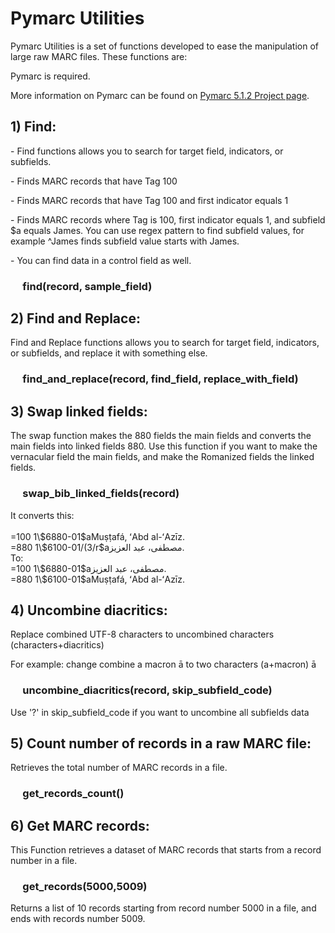 <H1>Pymarc Utilities</H1>
<p>Pymarc Utilities is a set of functions developed to ease the manipulation of large raw MARC files. These functions are:</p>
<p>Pymarc is required.  </p>
<p> More information on Pymarc can be found on <a href="https://pypi.org/project/pymarc/" target="_blank">Pymarc 5.1.2 Project page</a>.</p>
<h2>1)	Find: </h2>
<p>
- Find functions allows you to search for target field, indicators, or subfields.</p>
<p>-	Finds MARC records that have Tag 100</p>
<p>-	Finds MARC records that have Tag 100 and first indicator equals 1</p>
<p>-	Finds MARC records where Tag is 100, first indicator equals 1, and subfield $a equals James. You can use regex pattern to find subfield values, for example ^James finds subfield value starts with James.
<p>-	You can find data in a control field as well.
  </p>
	<p ><h3>&nbsp;&nbsp;&nbsp;&nbsp;&nbsp;find(record, sample_field)</h3></p>
<p></p>
<h2>2)	Find and Replace:</h2>
<p>
Find and Replace functions allows you to search for target field, indicators, or subfields, and replace it with something else.
	<p><h3>&nbsp;&nbsp;&nbsp;&nbsp;&nbsp;find_and_replace(record, find_field, replace_with_field)</h3>
</p>
<p></p>
<h2>3)	Swap linked fields:</h2>
<p>
The swap function makes the 880 fields the main fields and converts the main fields into linked fields 880.  Use this function if you want to make the vernacular field the main fields, and make the Romanized fields the linked fields.
<p><h3>&nbsp;&nbsp;&nbsp;&nbsp;&nbsp;swap_bib_linked_fields(record)</h3></p>
</p>
<p>It converts this:<BR>
      	<br>=100  1\$6880-01$aMuṣṭafá, ʻAbd al-ʻAzīz.
      	<br>=880  1\$6100-01/(3/r‏$a‏مصطفى، عبد العزيز. 
      	<br>To:
     	 <br>=100  1\$6880-01$a‏مصطفى، عبد العزيز.
     	<br>=880  1\$6100-01$aMuṣṭafá, ʻAbd al-ʻAzīz.
</p>
 <p></p>
<h2>4)	Uncombine diacritics:</h2>
<p>Replace combined UTF-8 characters to uncombined characters (characters+diacritics)</p>
<p>For example: change combine a macron ā to two characters (a+macron) ā </p> 
<p><h3>&nbsp;&nbsp;&nbsp;&nbsp;&nbsp;uncombine_diacritics(record, skip_subfield_code)</h3></p>
<p>Use '?' in skip_subfield_code if you want to uncombine all subfields data</p>
<p></p>
<h2>5)	Count number of records in a raw MARC file:</h2>
Retrieves the total number of MARC records in a file.
<p><h3>&nbsp;&nbsp;&nbsp;&nbsp;&nbsp;get_records_count()</h3></p>
<p></p>
<p><h2>6)	Get MARC records:</h2></p>
This Function retrieves a dataset of MARC records that starts from a record number in a file.
<p><h3>&nbsp;&nbsp;&nbsp;&nbsp;&nbsp;get_records(5000,5009)</h3></p>
<p>Returns a list of 10 records starting from record number 5000 in a file, and ends with records number 5009.</p>


